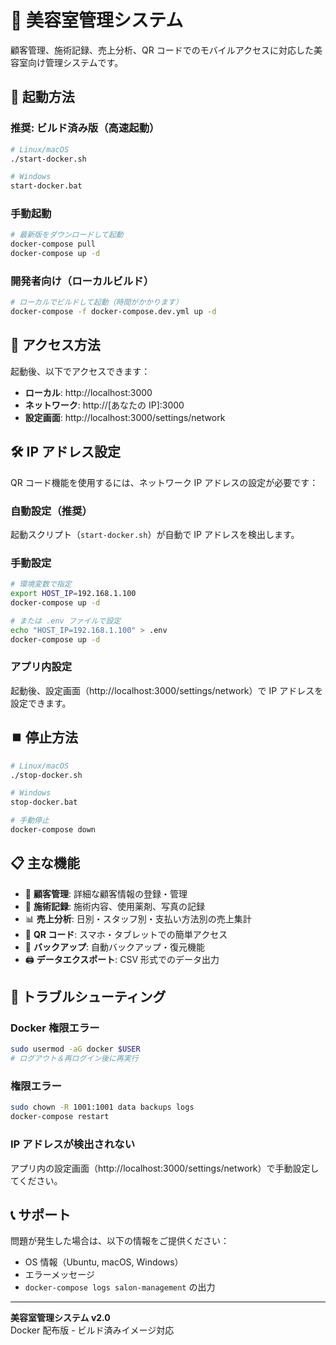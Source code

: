 # 🏥 美容室管理システム

顧客管理、施術記録、売上分析、QR コードでのモバイルアクセスに対応した美容室向け管理システムです。

## 🚀 起動方法

### 推奨: ビルド済み版（高速起動）

```bash
# Linux/macOS
./start-docker.sh

# Windows
start-docker.bat
```

### 手動起動

```bash
# 最新版をダウンロードして起動
docker-compose pull
docker-compose up -d
```

### 開発者向け（ローカルビルド）

```bash
# ローカルでビルドして起動（時間がかかります）
docker-compose -f docker-compose.dev.yml up -d
```

## 📱 アクセス方法

起動後、以下でアクセスできます：

- **ローカル**: http://localhost:3000
- **ネットワーク**: http://[あなたの IP]:3000
- **設定画面**: http://localhost:3000/settings/network

## 🛠️ IP アドレス設定

QR コード機能を使用するには、ネットワーク IP アドレスの設定が必要です：

### 自動設定（推奨）

起動スクリプト（`start-docker.sh`）が自動で IP アドレスを検出します。

### 手動設定

```bash
# 環境変数で指定
export HOST_IP=192.168.1.100
docker-compose up -d

# または .env ファイルで設定
echo "HOST_IP=192.168.1.100" > .env
docker-compose up -d
```

### アプリ内設定

起動後、設定画面（http://localhost:3000/settings/network）で IP アドレスを設定できます。

## ⏹️ 停止方法

```bash
# Linux/macOS
./stop-docker.sh

# Windows
stop-docker.bat

# 手動停止
docker-compose down
```

## 📋 主な機能

- 👥 **顧客管理**: 詳細な顧客情報の登録・管理
- 💇 **施術記録**: 施術内容、使用薬剤、写真の記録
- 📊 **売上分析**: 日別・スタッフ別・支払い方法別の売上集計
- 📱 **QR コード**: スマホ・タブレットでの簡単アクセス
- 💾 **バックアップ**: 自動バックアップ・復元機能
- 🖨️ **データエクスポート**: CSV 形式でのデータ出力

## 🔧 トラブルシューティング

### Docker 権限エラー

```bash
sudo usermod -aG docker $USER
# ログアウト＆再ログイン後に再実行
```

### 権限エラー

```bash
sudo chown -R 1001:1001 data backups logs
docker-compose restart
```

### IP アドレスが検出されない

アプリ内の設定画面（http://localhost:3000/settings/network）で手動設定してください。

## 📞 サポート

問題が発生した場合は、以下の情報をご提供ください：

- OS 情報（Ubuntu, macOS, Windows）
- エラーメッセージ
- `docker-compose logs salon-management` の出力

---

**美容室管理システム v2.0**  
Docker 配布版 - ビルド済みイメージ対応
